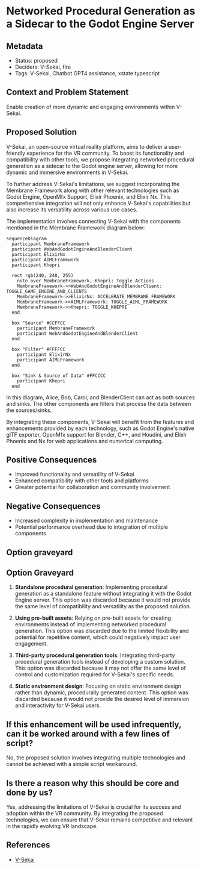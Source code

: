 # Networked Procedural Generation as a Sidecar to the Godot Engine Server

## Metadata

- Status: proposed
- Deciders: V-Sekai, fire
- Tags: V-Sekai, Chatbot GPT4 assistance, xstate typescript

## Context and Problem Statement

Enable creation of more dynamic and engaging environments within V-Sekai.

## Proposed Solution

V-Sekai, an open-source virtual reality platform, aims to deliver a user-friendly experience for the VR community. To boost its functionality and compatibility with other tools, we propose integrating networked procedural generation as a sidecar to the Godot engine server, allowing for more dynamic and immersive environments in V-Sekai.

To further address V-Sekai's limitations, we suggest incorporating the Membrane Framework along with other relevant technologies such as Godot Engine, OpenMfx Support, Elixir Phoenix, and Elixir Nx. This comprehensive integration will not only enhance V-Sekai's capabilities but also increase its versatility across various use cases.

The implementation involves connecting V-Sekai with the components mentioned in the Membrane Framework diagram below:

```mermaid
sequenceDiagram
  participant MembraneFramework
  participant WebAndGodotEngineAndBlenderClient
  participant ElixirNx
  participant AIMLFramework
  participant Khepri

  rect rgb(240, 248, 255)
    note over MembraneFramework, Khepri: Toggle Actions
    MembraneFramework->>WebAndGodotEngineAndBlenderClient: TOGGLE_GAME_ENGINE_AND_CLIENTS
    MembraneFramework->>ElixirNx: ACCELERATE_MEMBRANE_FRAMEWORK
    MembraneFramework->>AIMLFramework: TOGGLE_AIML_FRAMEWORK
    MembraneFramework->>Khepri: TOGGLE_KHEPRI
  end

  box "Source" #CCFFCC
    participant MembraneFramework
    participant WebAndGodotEngineAndBlenderClient
  end

  box "Filter" #FFFFCC
    participant ElixirNx
    participant AIMLFramework
  end

  box "Sink & Source of Data" #FFCCCC
    participant Khepri
  end
```

In this diagram, Alice, Bob, Carol, and BlenderClient can act as both sources and sinks. The other components are filters that process the data between the sources/sinks.

By integrating these components, V-Sekai will benefit from the features and enhancements provided by each technology, such as Godot Engine's native glTF exporter, OpenMfx support for Blender, C++, and Houdini, and Elixir Phoenix and Nx for web applications and numerical computing.

## Positive Consequences

- Improved functionality and versatility of V-Sekai
- Enhanced compatibility with other tools and platforms
- Greater potential for collaboration and community involvement

## Negative Consequences

- Increased complexity in implementation and maintenance
- Potential performance overhead due to integration of multiple components

## Option graveyard

## Option Graveyard

1. **Standalone procedural generation**: Implementing procedural generation as a standalone feature without integrating it with the Godot Engine server. This option was discarded because it would not provide the same level of compatibility and versatility as the proposed solution.

2. **Using pre-built assets**: Relying on pre-built assets for creating environments instead of implementing networked procedural generation. This option was discarded due to the limited flexibility and potential for repetitive content, which could negatively impact user engagement.

3. **Third-party procedural generation tools**: Integrating third-party procedural generation tools instead of developing a custom solution. This option was discarded because it may not offer the same level of control and customization required for V-Sekai's specific needs.

4. **Static environment design**: Focusing on static environment design rather than dynamic, procedurally generated content. This option was discarded because it would not provide the desired level of immersion and interactivity for V-Sekai users.

## If this enhancement will be used infrequently, can it be worked around with a few lines of script?

No, the proposed solution involves integrating multiple technologies and cannot be achieved with a simple script workaround.

## Is there a reason why this should be core and done by us?

Yes, addressing the limitations of V-Sekai is crucial for its success and adoption within the VR community. By integrating the proposed technologies, we can ensure that V-Sekai remains competitive and relevant in the rapidly evolving VR landscape.

## References

- [V-Sekai](https://v-sekai.org/)
